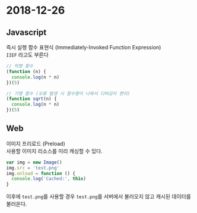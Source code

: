 # 2018-12-26

## Javascript
즉시 실행 함수 표현식 (Immediately-Invoked Function Expression)  
`IIEF` 라고도 부른다

```javascript
// 익명 함수
(function (n) {
  console.log(n * n)
})(5)

// 기명 함수 (오류 발생 시 함수명이 나와서 디버깅이 편리)
(function sqrt(n) {
  console.log(n * n)
})(5)
```

## Web
이미지 프리로드 (Preload)  
사용할 이미지 리소스를 미리 캐싱할 수 있다.
```javascript
var img = new Image()
img.src = 'test.png'
img.onload = function () {
  console.log('Cached:', this)
}
```
이후에 `test.png`를 사용할 경우 `test.png`를 서버에서 불러오지 않고 캐시된 데이터를 불러온다.
